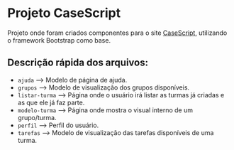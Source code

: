 # Projeto CaseScript
Projeto onde foram criados componentes para o site [CaseScript](http://www.casescript.net/), utilizando o framework Bootstrap como base.

## Descrição rápida dos arquivos:

* `ajuda` --> Modelo de página de ajuda.
* `grupos` --> Modelo de visualização dos grupos disponíveis.
* `listar-turma` --> Página onde o usuário irá listar as turmas já criadas e as que ele já faz parte.
* `modelo-turma` --> Página onde mostra o visual interno de um grupo/turma.
* `perfil` --> Perfil do usuário.
* `tarefas` --> Modelo de visualização das tarefas disponíveis de uma turma.